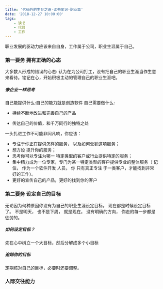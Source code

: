 ```yaml
---
title: '代码外的生存之道-读书笔记-职业篇'
date: '2018-12-27 10:00:00'
tags:
    - 读书
    - 代码
    - 工作
---
```


职业发展的驱动力应该来自自身，工作属于公司，职业生涯属于自己。

### 第一要务 拥有正确的心态

大多数人形成的错误的心态: 认为在为公司打工，没有把自己的职业生涯当作生意来看待。铭记在心，开始积极主动的管理自己的职业生涯吧。

##### 像企业一样思考

自己能提供什么:自己的能力就是创造软件
自己需要做什么: 

- 持续不断地改进和完善自己的产品

- 传达自己的价值，和千万同行的独特之处



一头扎进工作不可能非同凡响，你应该：

- 专注于你正在提供怎样的服务， 以及如何营销这项服务；
- 想方设 提升你的服务；
- 思考你可以专注为哪一 特定类型的客户或行业提供特定的服务；
- 集中精力成为一位专家，专门为某一特定类型的客户提供专业的整体服务（ 记住， 作为一个软件开发 人员， 你 只有真正专注 于一类客户，才能找到非常好的工作）。
- 更好的宣传自己的产品，更好的找到你的客户



### 第二要务 设定自己的目标

无论因为何种原因你没有为自己的职业生涯设定目标， 现在都是时候设定目标了。 不是明天， 也不是下周， 就是现在。 没有明确的方向， 你走的每一步都是徒劳的。

##### 如何设定目标？

先在心中树立一个大目标，然后分解成多个小目标

##### 追踪你的目标

定期核对自己的目标，必要时还要调整。



### 人际交往能力


